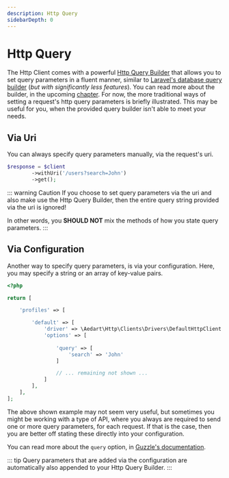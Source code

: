 ```yaml
---
description: Http Query
sidebarDepth: 0
---
```


# Http Query

The Http Client comes with a powerful [Http Query Builder](../query/) that allows you to set query parameters in a fluent manner, similar to [Laravel's database query builder](https://laravel.com/docs/10.x/queries#introduction) (_but with significantly less features_).
You can read more about the builder, in the upcoming [chapter](../query/).
For now, the more traditional ways of setting a request's http query parameters is briefly illustrated.
This may be useful for you, when the provided query builder isn't able to meet your needs.

## Via Uri

You can always specify query parameters manually, via the request's uri.

```php
$response = $client
        ->withUri('/users?search=John')
        ->get();
```

::: warning Caution
If you choose to set query parameters via the uri and also make use the Http Query Builder, then the entire query string provided via the uri is ignored!

In other words, you **SHOULD NOT** mix the methods of how you state query parameters.
:::

## Via Configuration

Another way to specify query parameters, is via your configuration.
Here, you may specify a string or an array of key-value pairs.

```php
<?php

return [

    'profiles' => [

        'default' => [
            'driver' => \Aedart\Http\Clients\Drivers\DefaultHttpClient::class,
            'options' => [
                
                'query' => [
                    'search' => 'John'
                ]

                // ... remaining not shown ...
            ]
        ],
    ],
];
```

The above shown example may not seem very useful, but sometimes you might be working with a type of API, where you always are required to send one or more query parameters, for each request.
If that is the case, then you are better off stating these directly into your configuration.

You can read more about the `query` option, in [Guzzle's documentation](http://docs.guzzlephp.org/en/stable/request-options.html#query).

::: tip
Query parameters that are added via the configuration are automatically also appended to your Http Query Builder.
:::

